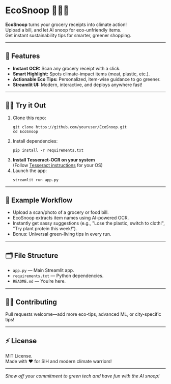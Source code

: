 # EcoSnoop 🕵️‍♂️🌱

**EcoSnoop** turns your grocery receipts into climate action!  
Upload a bill, and let AI snoop for eco-unfriendly items.  
Get instant sustainability tips for smarter, greener shopping.

---

## 🚀 Features

- **Instant OCR:** Scan any grocery receipt with a click.
- **Smart Highlight:** Spots climate-impact items (meat, plastic, etc.).
- **Actionable Eco Tips:** Personalized, item-wise guidance to go greener.
- **Streamlit UI:** Modern, interactive, and deploys anywhere fast!

---

## 🧑‍💻 Try it Out

1. Clone this repo:
    ```
    git clone https://github.com/youruser/EcoSnoop.git
    cd EcoSnoop
    ```
2. Install dependencies:
    ```
    pip install -r requirements.txt
    ```
3. **Install Tesseract-OCR on your system**  
   (Follow [Tesseract instructions](https://github.com/tesseract-ocr/tesseract) for your OS)
4. Launch the app:
    ```
    streamlit run app.py
    ```

---

## 📸 Example Workflow

- Upload a scan/photo of a grocery or food bill.
- EcoSnoop extracts item names using AI-powered OCR.
- Instantly get sassy suggestions (e.g., "Lose the plastic, switch to cloth!", "Try plant protein this week!").
- Bonus: Universal green-living tips in every run.

---

## 🗂️ File Structure

- `app.py` — Main Streamlit app.
- `requirements.txt` — Python dependencies.
- `README.md` — You’re here.

---

## 👩‍💻 Contributing

Pull requests welcome—add more eco-tips, advanced ML, or city-specific tips!

---

## ⚡ License

MIT License.  
Made with ❤️ for SIH and modern climate warriors!

---

*Show off your commitment to green tech and have fun with the AI snoop!*
